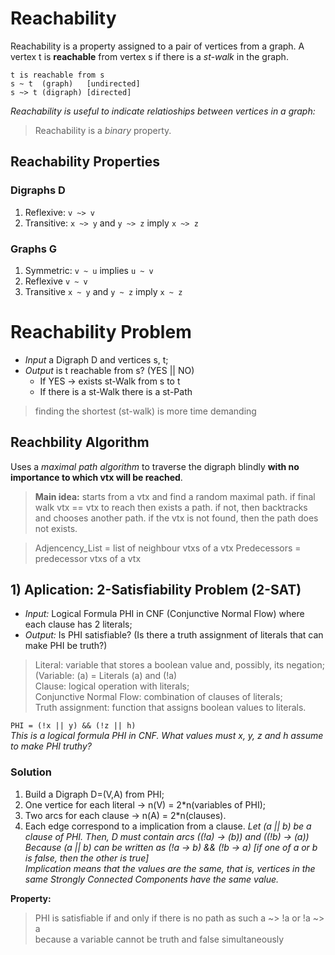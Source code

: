 # Reachability
Reachability is a property assigned to a pair of vertices from a graph. A vertex t is **reachable** from vertex s if there is a *st-walk* in the graph.

```
t is reachable from s
s ~ t  (graph)   [undirected]
s ~> t (digraph) [directed]
```

*Reachability is useful to indicate relatioships between vertices in a graph:*
> Reachability is a *binary* property.

## Reachability Properties
### Digraphs D
1. Reflexive: `v ~> v`
2. Transitive: `x ~> y` and `y ~> z` imply `x ~> z`
### Graphs G
1. Symmetric: `v ~ u` implies `u ~ v`
2. Reflexive `v ~ v`
3. Transitive `x ~ y` and `y ~ z` imply `x ~ z`


# Reachability Problem
- *Input* a Digraph D and vertices s, t;
- *Output* is t reachable from s? (YES || NO)
  - If YES -> exists st-Walk from s to t
  - If there is a st-Walk there is a st-Path

> finding the shortest (st-walk) is more time demanding

## Reachbility Algorithm
Uses a *maximal path algorithm* to traverse the digraph blindly **with no importance to which vtx will be reached**.

> **Main idea:** starts from a vtx and find a random maximal path. if final walk vtx == vtx to reach then exists a path. if not, then backtracks and chooses another path. if the vtx is not found, then the path does not exists.

> Adjencency_List = list of neighbour vtxs of a vtx
> Predecessors = predecessor vtxs of a vtx

## 1) Aplication: 2-Satisfiability Problem (2-SAT)
- *Input:* Logical Formula PHI in CNF (Conjunctive Normal Flow) where each clause has 2 literals;
- *Output:* Is PHI satisfiable? (Is there a truth assignment of literals that can make PHI be truth?)

> Literal: variable that stores a boolean value and, possibly, its negation; (Variable: (a) = Literals (a) and (!a)<br>
> Clause: logical operation with literals;<br>
> Conjunctive Normal Flow: combination of clauses of literals;<br>
> Truth assignment: function that assigns boolean values to literals.

`PHI = (!x || y) && (!z || h)`<br>
*This is a logical formula PHI in CNF. What values must x, y, z and h assume to make PHI truthy?*

### Solution
1. Build a Digraph D=(V,A) from PHI;
2. One vertice for each literal -> n(V) = 2*n(variables of PHI);
3. Two arcs for each clause -> n(A) = 2*n(clauses).<br>
4. Each edge correspond to a implication from a clause. 
*Let (a || b) be a clause of PHI. Then, D must contain arcs ((!a) -> (b)) and ((!b) -> (a))*<br/>
*Because (a || b) can be written as (!a -> b) && (!b -> a) [if one of a or b is false, then the other is true]*<br/>
*Implication means that the values are the same, that is, vertices in the same Strongly Connected Components have the same value.*

**Property:**
> PHI is satisfiable if and only if there is no path as such a ~> !a or !a ~> a<br>
> because a variable cannot be truth and false simultaneously